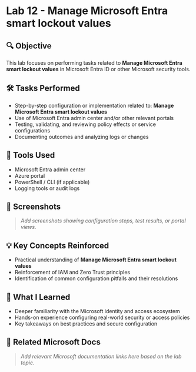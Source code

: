 # Lab 12 - Manage Microsoft Entra smart lockout values

## 🔍 Objective
This lab focuses on performing tasks related to **Manage Microsoft Entra smart lockout values** in Microsoft Entra ID or other Microsoft security tools.

## 🛠️ Tasks Performed
- Step-by-step configuration or implementation related to: **Manage Microsoft Entra smart lockout values**
- Use of Microsoft Entra admin center and/or other relevant portals
- Testing, validating, and reviewing policy effects or service configurations
- Documenting outcomes and analyzing logs or changes

## 🧪 Tools Used
- Microsoft Entra admin center
- Azure portal
- PowerShell / CLI (if applicable)
- Logging tools or audit logs

## 📸 Screenshots
> _Add screenshots showing configuration steps, test results, or portal views._

## 💡 Key Concepts Reinforced
- Practical understanding of **Manage Microsoft Entra smart lockout values**
- Reinforcement of IAM and Zero Trust principles
- Identification of common configuration pitfalls and their resolutions

## 🧠 What I Learned
- Deeper familiarity with the Microsoft identity and access ecosystem
- Hands-on experience configuring real-world security or access policies
- Key takeaways on best practices and secure configuration

## 🔗 Related Microsoft Docs
> _Add relevant Microsoft documentation links here based on the lab topic._


